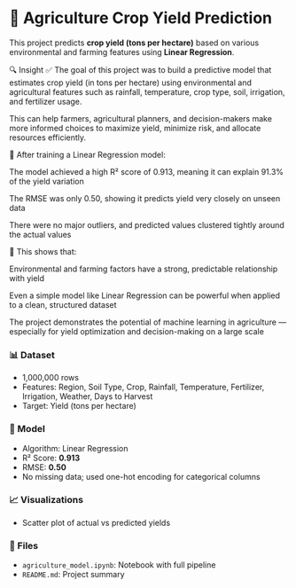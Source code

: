 # 🌾 Agriculture Crop Yield Prediction

This project predicts **crop yield (tons per hectare)** based on various environmental and farming features using **Linear Regression**.

🔍 Insight
✅ The goal of this project was to build a predictive model that estimates crop yield (in tons per hectare) using environmental and agricultural features such as rainfall, temperature, crop type, soil, irrigation, and fertilizer usage.

This can help farmers, agricultural planners, and decision-makers make more informed choices to maximize yield, minimize risk, and allocate resources efficiently.

🧠 After training a Linear Regression model:

The model achieved a high R² score of 0.913, meaning it can explain 91.3% of the yield variation

The RMSE was only 0.50, showing it predicts yield very closely on unseen data

There were no major outliers, and predicted values clustered tightly around the actual values

🌾 This shows that:

Environmental and farming factors have a strong, predictable relationship with yield

Even a simple model like Linear Regression can be powerful when applied to a clean, structured dataset

The project demonstrates the potential of machine learning in agriculture — especially for yield optimization and decision-making on a large scale

### 📊 Dataset
- 1,000,000 rows
- Features: Region, Soil Type, Crop, Rainfall, Temperature, Fertilizer, Irrigation, Weather, Days to Harvest
- Target: Yield (tons per hectare)

### 🧠 Model
- Algorithm: Linear Regression
- R² Score: **0.913**
- RMSE: **0.50**
- No missing data; used one-hot encoding for categorical columns

### 📈 Visualizations
- Scatter plot of actual vs predicted yields

### 📁 Files
- `agriculture_model.ipynb`: Notebook with full pipeline
- `README.md`: Project summary
